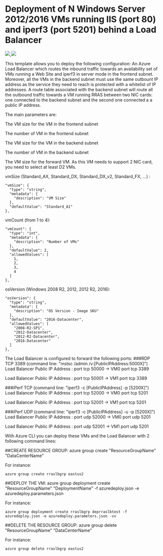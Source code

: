 # Deployment of N Windows Server 2012/2016 VMs running IIS (port 80) and iperf3 (port 5201) behind a Load Balancer

<a href="https://portal.azure.com/#create/Microsoft.Template/uri/https%3A%2F%2Fraw.githubusercontent.com%2Fflecoqui%2Fazure%2Fmaster%2Fazure-quickstart-templates%2F201-lb-vms-rras-outbound-windows-iperf%2Fazuredeploy.json" target="_blank">
    <img src="http://azuredeploy.net/deploybutton.png"/>
</a>
<a href="http://armviz.io/#/?load=https%3A%2F%2Fraw.githubusercontent.com%2Fflecoqui%2Fazure%2F%2Fmaster%2Fazure-quickstart-templates%2F201-lb-vms-rras-outbound-windows-iperf%2Fazuredeploy.json" target="_blank">
    <img src="http://armviz.io/visualizebutton.png"/>
</a>


This template allows you to deploy the following configuration:
An Azure Load Balancer which routes the inbound traffic towards an availability set of VMs running a Web Site and iperf3 in server mode in the frontend subnet.
Moreover, all the VMs in the backend subnet must use the same outbount IP address as the service they need to reach is protected with a whitelist of IP addresses.
A route table associated with the backend subnet will route all the outbound traffic towards a VM running RRAS between two NIC cards: one connected to the backend subnet and the second one connected a a public IP address.
</p>
The main parameters are:</p>
The VM size for the VM in the frontend subnet</p>
The number of VM in the frontend subnet</p>
The VM size for the VM in the backend subnet</p>
The number of VM in the backend subnet</p>
The VM size for the forward VM. As this VM needs to support 2 NIC card, you need to select at least D2 VMs.</p>


vmSize (Standard_AX, Standard_DX, Standard_DX_v2, Standard_FX, ...) : 

    "vmSize": {
      "type": "string",
      "metadata": {
        "description": "VM Size"
      },
      "defaultValue": "Standard_A1"
    },

vmCount (from 1 to 4): 

    "vmCount": {
      "type": "int",
      "metadata": {
        "description": "Number of VMs"
      },
      "defaultValue": 2,
      "allowedValues": [
        1,
        2,
        3,
        4
      ]
    },

osVersion (Windows 2008 R2, 2012, 2012 R2, 2016):

    "osVersion": {
      "type": "string",
      "metadata": {
        "description": "OS Version - Image SKU"
      },
      "defaultValue": "2016-Datacenter",
      "allowedValues": [
        "2008-R2-SP1",
        "2012-Datacenter",
        "2012-R2-Datacenter",
        "2016-Datacenter"
      ]
    },

The Load Balancer is configured to forward the following ports:
###RDP TCP 3389 (command line: "mstsc /admin /v:[PublicIPAddress:5000X]")
Load Balancer Public IP Address : port tcp 50000   ->   VM0 port tcp 3389</p>
Load Balancer Public IP Address : port tcp 50001   ->   VM1 port tcp 3389</p>

###iPerf TCP (command line: "iperf3 -c [PublicIPAddress] -p [5200X]")
Load Balancer Public IP Address : port tcp 52000   ->   VM0 port tcp 5201</p>
Load Balancer Public IP Address : port tcp 52001   ->   VM1 port tcp 5201</p>

###iPerf UDP (command line: "iperf3 -c [PublicIPAddress] -u -p [5200X]")
Load Balancer Public IP Address : port udp 52000   ->   VM0 port udp 5201</p>
Load Balancer Public IP Address : port udp 52001   ->   VM1 port udp 5201</p>

With Azure CLI you can deploy these VMs and the Load Balancer with 2 following command lines:

##CREATE RESOURCE GROUP:
azure group create "ResourceGroupName" "DataCenterName"

For instance:

    azure group create rraslbgrp eastus2

##DEPLOY THE VM:
azure group deployment create "ResourceGroupName" "DeploymentName"  -f azuredeploy.json -e azuredeploy.parameters.json

For instance:

    azure group deployment create rraslbgrp deprraslbtest -f azuredeploy.json -e azuredeploy.parameters.json -vv

##DELETE THE RESOURCE GROUP:
azure group delete "ResourceGroupName" "DataCenterName"

For instance:

    azure group delete rraslbgrp eastus2
